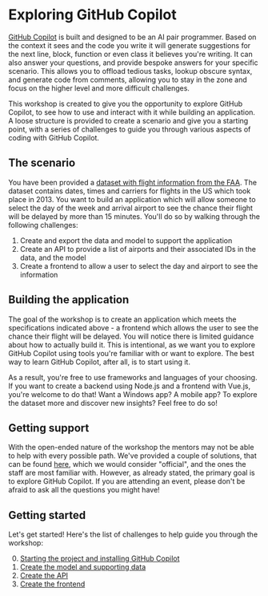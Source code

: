 # Exploring GitHub Copilot

[GitHub Copilot](https://github.com/features/copilot) is built and designed to be an AI pair programmer.
Based on the context it sees and the code you write it will generate suggestions for the next line, block, function or even class it believes you're writing.
It can also answer your questions, and provide bespoke answers for your specific scenario. This allows you to offload tedious tasks, lookup obscure syntax,
and generate code from comments, allowing you to stay in the zone and focus on the higher level and more difficult challenges.

This workshop is created to give you the opportunity to explore GitHub Copilot, to see how to use and interact with it while building an application. A loose structure is provided to create a scenario and give you a starting point, with a series of challenges to guide you through various aspects of coding with GitHub Copilot.

## The scenario

You have been provided a [dataset with flight information from the FAA](./data/flights.csv). The dataset contains dates,
times and carriers for flights in the US which took place in 2013. You want to build an application which will allow someone to select the day of the week and
arrival airport to see the chance their flight will be delayed by more than 15 minutes. You'll do so by walking through the following challenges:

1. Create and export the data and model to support the application
2. Create an API to provide a list of airports and their associated IDs in the data, and the model
3. Create a frontend to allow a user to select the day and airport to see the information

## Building the application

The goal of the workshop is to create an application which meets the specifications indicated above - a frontend which allows the user to see the chance their flight will be delayed.
You will notice there is limited guidance about how to actually build it. This is intentional, as we want you to explore GitHub Copilot using tools you're familiar with or want to explore. The best way to learn GitHub Copilot, after all, is to start using it.

As a result, you're free to use frameworks and languages of your choosing. If you want to create a backend using Node.js and a frontend with Vue.js, you're welcome to do that! Want a Windows app? A mobile app? To explore the dataset more and discover new insights? Feel free to do so!

## Getting support

With the open-ended nature of the workshop the mentors may not be able to help with every possible path. We've provided a couple of solutions, that can be found [here](https://github.com/SolidifyDemo/flight-delay-hackathon-solutions), which we would consider "official", and the ones the staff are most familiar with. However, as already stated, the primary goal is to explore GitHub Copilot. If you are attending an event, please don't be afraid to ask all the questions you might have!

## Getting started

Let's get started! Here's the list of challenges to help guide you through the workshop:

0. [Starting the project and installing GitHub Copilot](./content/0-get-started.md)
1. [Create the model and supporting data](./content/1-create-model-data.md)
2. [Create the API](./content/2-create-api.md)
3. [Create the frontend](./content/3-create-frontend.md)
